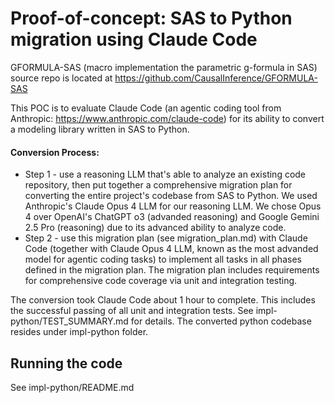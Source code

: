 # Proof-of-concept: SAS to Python migration using Claude Code
GFORMULA-SAS (macro implementation the parametric g-formula in SAS) source repo is located at https://github.com/CausalInference/GFORMULA-SAS

This POC is to evaluate Claude Code (an agentic coding tool from Anthropic: https://www.anthropic.com/claude-code) for its ability to convert a modeling library written in SAS to Python.

#### Conversion Process: 
* Step 1 - use a reasoning LLM that's able to analyze an existing code repository, then put together a comprehensive migration plan for converting the entire project's codebase from SAS to Python. We used Anthropic's Claude Opus 4 LLM for our reasoning LLM. We chose Opus 4 over OpenAI's ChatGPT o3 (advanded reasoning) and Google Gemini 2.5 Pro (reasoning) due to its advanced ability to analyze code. 
* Step 2 - use this migration plan (see migration_plan.md) with Claude Code (together with Claude Opus 4 LLM, known as the most advanded model for agentic coding tasks) to implement all tasks in all phases defined in the migration plan. The migration plan includes requirements for comprehensive code coverage via unit and integration testing.

The conversion took Claude Code about 1 hour to complete. This includes the successful passing of all unit and integration tests. See impl-python/TEST_SUMMARY.md for details. The converted python codebase resides under impl-python folder.


## Running the code
See impl-python/README.md
